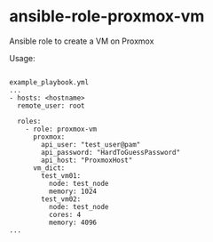# ansible-role-proxmox-vm
Ansible role to create a VM on Proxmox

Usage:

```

example_playbook.yml
...
- hosts: <hostname>
  remote_user: root

  roles:
    - role: proxmox-vm
      proxmox:
        api_user: "test_user@pam"
        api_password: "HardToGuessPassword"
        api_host: "ProxmoxHost"
      vm_dict:
        test_vm01:
          node: test_node
          memory: 1024
        test_vm02:
          node: test_node
          cores: 4
          memory: 4096
...

